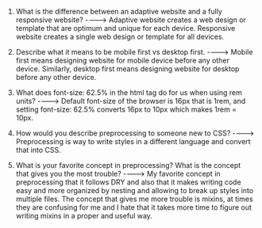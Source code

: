 1. What is the difference between an adaptive website and a fully responsive website?
   ----> Adaptive website creates a web design or template that are optimum and unique for each device. Responsive website creates a single web design or template for all devices.

2. Describe what it means to be mobile first vs desktop first.
   ----> Mobile first means designing website for mobile device before any other device. Similarly, desktop first means designing website for desktop before any other device.

3. What does font-size: 62.5% in the html tag do for us when using rem units?
   ----> Default font-size of the browser is 16px that is 1rem, and setting font-size: 62.5% converts 16px to 10px which makes 1rem = 10px.

4. How would you describe preprocessing to someone new to CSS?
   ----> Preprocessing is way to write styles in a different language and convert that into CSS.

5. What is your favorite concept in preprocessing? What is the concept that gives you the most trouble?
   ----> My favorite concept in preprocessing that it follows DRY and also that it makes writing code easy and more organized by nesting and allowing to break up styles into multiple files. The concept that gives me more trouble is mixins, at times they are confusing for me and I hate that it takes more time to figure out writing mixins in a proper and useful way.

